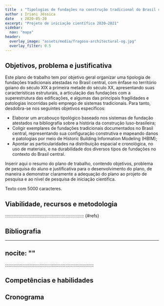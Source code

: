 ```yaml
---
title  : "Tipologias de fundações na construção tradicional do Brasil central"
author : Iriani Jéssica
date   : 2020-05-20
excerpt: "Projeto de iniciação científica 2020–2021"
sidebar:
  nav: "mapa"
header:
  overlay_image: "assets/media/fragoso-architectural-og.jpg"
  overlay_filter: 0.5
---
```


## Objetivos, problema e justificativa ##

Este plano de trabalho tem por objetivo geral organizar uma tipologia de
fundações tradicionais atestadas no Brasil central, com ênfase no
território goiano do século XIX à primeira metade do século XX,
apresentando suas características estruturais, a articulação das
fundações com a superestrutura das edificações, e algumas das principais
fragilidades e patologias incorridas pelo emprego de sistemas
tradicionais. Para tanto, desdobra-se nos seguintes objetivos
específicos:

- Elaborar um arcabouço tipológico baseado nos sistemas de fundação
  atestados na bibliografia sobre a história da construção
  luso-brasileira;
- Coligir exemplares de fundações tradicionais documentados no Brasil
  central, representando sua configuração construtiva e mapeando danos e
  patologias por meio de Historic Building Information Modeling (HBIM);
- Apontar as particularidades na distribuição espacial e cronológica, no
  uso de materiais, e na durabilidade dos diversos tipos de fundações no
  contexto do Brasil central.

Inserir aqui o resumo do plano de trabalho, contendo objetivos, problema
de pesquisa do aluno e justificativa para o desenvolvimento do plano, de
maneira a demonstrar claramente a adequação do plano ao projeto de
pesquisa e ao nível de pesquisa de iniciação científica.

Texto com 5000 caracteres.


## Viabilidade, recursos e metodologia ##

<!--
   -Inserir a descrição da metodologia da pesquisa contendo os passos
   -metodológicos necessários para a sua execução e para o alcance dos
   -objetivos enunciados. Também devem ser descritos os recursos materiais
   -(bibliografia, computadores, softwares, metodologias, equipamentos de
   -laboratório, reagentes e outros materiais e equipamentos de pesquisa) e
   -a infraestrutura (laboratórios, salas de pesquisa, salas de informática
   -e outros espaços) disponíveis para a execução do plano de trabalho do
   -aluno, de maneira a mostrar a viabilidade da execução da pesquisa.
   -
   -Texto com 4000 caracteres.
   -->


:::::::::::::::::::::::::::::::::::::::::::::::::::::::::::::::: {#refs}

## Bibliografia ##

---
nocite: ""
---
::::::::::::::::::::::::::::::::::::::::::::::::::::::::::::::::::::::::

<!--
   -Preenchimento não obrigatório, caso a bibliografia do plano de trabalho
   -do(a) Aluno(a) já esteja inclusa na bibliografia da proposta de pesquisa
   -do(a) Orientador(a)
   -
   -Texto com no máximo 2000 caracteres.
   -->


## Competências e habilidades ##

<!--Texto com no máximo 1000 caracteres.-->


## Cronograma ##

<!--Mês a mês-->

